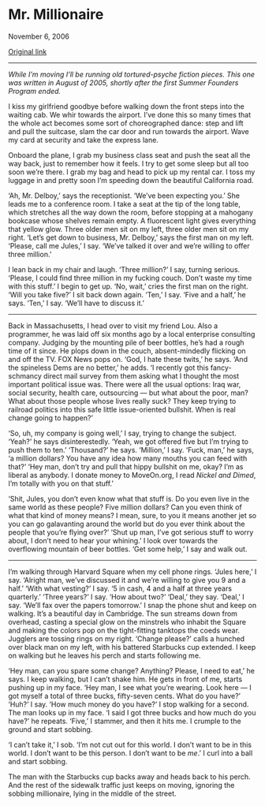 Mr. Millionaire
===============

November 6, 2006

[Original link](http://www.aaronsw.com/weblog/mrmillionaire)

* * * * *

*While I’m moving I’ll be running old tortured-psyche fiction pieces.
This one was written in August of 2005, shortly after the first Summer
Founders Program ended.*

I kiss my girlfriend goodbye before walking down the front steps into
the waiting cab. We whir towards the airport. I’ve done this so many
times that the whole act becomes some sort of choreographed dance: step
and lift and pull the suitcase, slam the car door and run towards the
airport. Wave my card at security and take the express lane.

Onboard the plane, I grab my business class seat and push the seat all
the way back, just to remember how it feels. I try to get some sleep but
all too soon we’re there. I grab my bag and head to pick up my rental
car. I toss my luggage in and pretty soon I’m speeding down the
beautiful California road.

‘Ah, Mr. Delboy,’ says the receptionist. ‘We’ve been expecting you.’ She
leads me to a conference room. I take a seat at the tip of the long
table, which stretches all the way down the room, before stopping at a
mahogany bookcase whose shelves remain empty. A fluorescent light gives
everything that yellow glow. Three older men sit on my left, three older
men sit on my right. ‘Let’s get down to business, Mr. Delboy,’ says the
first man on my left. ‘Please, call me Jules,’ I say. ‘We’ve talked it
over and we’re willing to offer three million.’

I lean back in my chair and laugh. ‘Three million?’ I say, turning
serious. ‘Please, I could find three million in my fucking couch. Don’t
waste my time with this stuff.’ I begin to get up. ‘No, wait,’ cries the
first man on the right. ‘Will you take five?’ I sit back down again.
‘Ten,’ I say. ‘Five and a half,’ he says. ‘Ten,’ I say. ‘We’ll have to
discuss it.’

* * * * *

Back in Massachusetts, I head over to visit my friend Lou. Also a
programmer, he was laid off six months ago by a local enterprise
consulting company. Judging by the mounting pile of beer bottles, he’s
had a rough time of it since. He plops down in the couch,
absent-mindedly flicking on and off the TV. FOX News pops on. ‘God, I
hate these twits,’ he says. ‘And the spineless Dems are no better,’ he
adds. ‘I recently got this fancy-schmancy direct mail survey from them
asking what I thought the most important political issue was. There were
all the usual options: Iraq war, social security, health care,
outsourcing — but what about the poor, man? What about those people
whose lives really suck? They keep trying to railroad politics into this
safe little issue-oriented bullshit. When is real change going to
happen?’

‘So, uh, my company is going well,’ I say, trying to change the subject.
‘Yeah?’ he says disinterestedly. ‘Yeah, we got offered five but I’m
trying to push them to ten.’ ‘Thousand?’ he says. ‘Million,’ I say.
‘Fuck, man,’ he says, ‘a million dollars? You have any idea how many
mouths you can feed with that?’ ‘Hey man, don’t try and pull that hippy
bullshit on me, okay? I’m as liberal as anybody. I donate money to
MoveOn.org, I read *Nickel and Dimed*, I’m totally with you on that
stuff.’

‘Shit, Jules, you don’t even know what that stuff is. Do you even live
in the same world as these people? Five million dollars? Can you even
think of what that kind of money means? I mean, sure, to you it means
another jet so you can go galavanting around the world but do you ever
think about the people that you’re flying over?’ ‘Shut up man, I’ve got
serious stuff to worry about, I don’t need to hear your whining.’ I look
over towards the overflowing mountain of beer bottles. ‘Get some help,’
I say and walk out.

* * * * *

I’m walking through Harvard Square when my cell phone rings. ‘Jules
here,’ I say. ‘Alright man, we’ve discussed it and we’re willing to give
you 9 and a half.’ ‘With what vesting?’ I say. ‘5 in cash, 4 and a half
at three years quarterly.’ ‘Three years?’ I say. ‘How about two?’
‘Deal,’ they say. ‘Deal,’ I say. ‘We’ll fax over the papers tomorrow.’ I
snap the phone shut and keep on walking. It’s a beautiful day in
Cambridge. The sun streams down from overhead, casting a special glow on
the minstrels who inhabit the Square and making the colors pop on the
tight-fitting tanktops the coeds wear. Jugglers are tossing rings on my
right. ‘Change please?’ calls a hunched over black man on my left, with
his battered Starbucks cup extended. I keep on walking but he leaves his
perch and starts following me.

‘Hey man, can you spare some change? Anything? Please, I need to eat,’
he says. I keep walking, but I can’t shake him. He gets in front of me,
starts pushing up in my face. ‘Hey man, I see what you’re wearing. Look
here — I got myself a total of three bucks, fifty-seven cents. What do
you have?’ ‘Huh?’ I say. ‘How much money do you have?’ I stop walking
for a second. The man looks up in my face. ‘I said I got three bucks and
how much do you have?’ he repeats. ‘Five,’ I stammer, and then it hits
me. I crumple to the ground and start sobbing.

‘I can’t take it,’ I sob. ‘I’m not cut out for this world. I don’t want
to be in this world. I don’t want to be this person. I don’t want to be
*me*.’ I curl into a ball and start sobbing.

The man with the Starbucks cup backs away and heads back to his perch.
And the rest of the sidewalk traffic just keeps on moving, ignoring the
sobbing millionaire, lying in the middle of the street.
